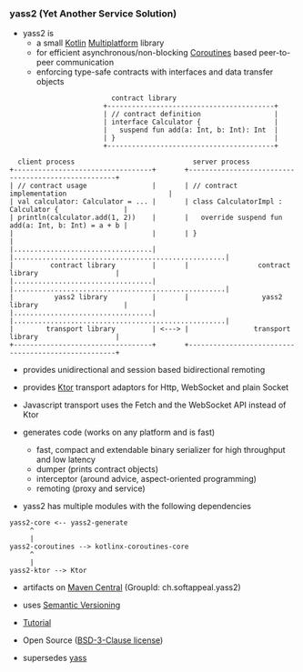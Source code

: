 ### yass2 (Yet Another Service Solution)

* yass2 is
    * a small [Kotlin](https://kotlinlang.org/) [Multiplatform](https://kotlinlang.org/docs/multiplatform-get-started.html) library
    * for efficient asynchronous/non-blocking [Coroutines](https://kotlinlang.org/docs/coroutines-guide.html) based peer-to-peer communication
    * enforcing type-safe contracts with interfaces and data transfer objects

```
                         contract library
                       +-----------------------------------------+
                       | // contract definition                  |
                       | interface Calculator {                  |
                       |   suspend fun add(a: Int, b: Int): Int  |
                       | }                                       |
                       +-----------------------------------------+

  client process                             server process
+----------------------------------+       +----------------------------------------------------+
| // contract usage                |       | // contract implementation                         |
| val calculator: Calculator = ... |       | class CalculatorImpl : Calculator {                |
| println(calculator.add(1, 2))    |       |   override suspend fun add(a: Int, b: Int) = a + b |
|                                  |       | }                                                  |
|..................................|       |....................................................|
|         contract library         |       |                 contract library                   |
|..................................|       |....................................................|
|          yass2 library           |       |                  yass2 library                     |
|..................................|       |....................................................|
|        transport library         | <---> |                transport library                   |
+----------------------------------+       +----------------------------------------------------+
```

* provides unidirectional and session based bidirectional remoting

* provides [Ktor](https://ktor.io) transport adaptors for Http, WebSocket and plain Socket

* Javascript transport uses the Fetch and the WebSocket API instead of Ktor

* generates code (works on any platform and is fast)
    * fast, compact and extendable binary serializer for high throughput and low latency
    * dumper (prints contract objects)
    * interceptor (around advice, aspect-oriented programming)
    * remoting (proxy and service)

* yass2 has multiple modules with the following dependencies

```
yass2-core <-- yass2-generate
     ^
     |
yass2-coroutines --> kotlinx-coroutines-core
     ^
     |
yass2-ktor --> Ktor
```

* artifacts on [Maven Central](https://central.sonatype.com/search?q=g:ch.softappeal.yass2) (GroupId: ch.softappeal.yass2)

* uses [Semantic Versioning](https://semver.org)

* [Tutorial](tutorial/src)

* Open Source ([BSD-3-Clause license](license.txt))

* supersedes [yass](https://github.com/softappeal/yass/)
